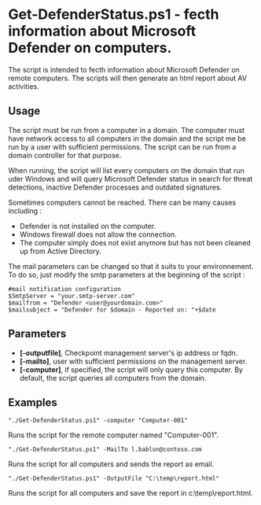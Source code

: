 
# Get-DefenderStatus.ps1 - fecth information about Microsoft Defender on computers.

The script is intended to fecth information about Microsoft Defender on remote computers. The scripts will then generate an html report about AV activities.

## Usage

The script must be run from a computer in a domain. The computer must have network access to all computers in the domain and the script me be run by a user with 
sufficient permissions. The script can be run from a domain controller for that purpose. 

When running, the script will list every computers on the domain that run uder Windows and will query Microsoft Defender status in search for threat detections, inactive Defender processes and outdated signatures.

Sometimes computers cannot be reached. There can be many causes including :

- Defender is not installed on the computer.
- Windows firewall does not allow the connection.
- The computer simply does not exist anymore but has not been cleaned up from Active Directory. 

The mail parameters can be changed so that it suits to your environnement. To do so, just modify the smtp parameters at the beginning of the script : 

```
#mail notification configuration
$SmtpServer = "your.smtp-server.com"
$mailfrom = "Defender <user@yourdomain.com>"
$mailsubject = "Defender for $domain - Reported on: "+$date
```

## Parameters

- **[-outputfile]**, Checkpoint management server's ip address or fqdn.
- **[-mailto]**, user with sufficient permissions on the management server.
- **[-computer]**, if specified, the script will only query this computer. By default, the script queries all computers from the domain.

## Examples

```
"./Get-DefenderStatus.ps1" -computer "Computer-001"
```

Runs the script for the remote computer named "Computer-001".

```
"./Get-DefenderStatus.ps1" -MailTo l.bablon@contoso.com
```

Runs the script for all computers and sends the report as email.

```
"./Get-DefenderStatus.ps1" -OutputFile "C:\temp\report.html"
```

Runs the script for all computers and save the report in c:\temp\report.html.
